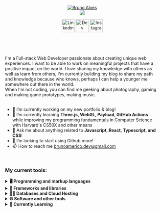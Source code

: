<!--
**brunoalves-dev/brunoalves-dev** is a ✨ _special_ ✨ repository because its `README.md` (this file) appears on your GitHub profile.

Here are some ideas to get you started:

- 🔭 I’m currently working on ...
- 🌱 I’m currently learning ...
- 👯 I’m looking to collaborate on ...
- 🤔 I’m looking for help with ...
- 💬 Ask me about ...
- 📫 How to reach me: ...
- 😄 Pronouns: ...
- ⚡ Fun fact: ...
-->
<header>
  <!-- Headline section -->
  <p align="center">
    <a href="https://github.com/brunoalves-dev">
      <img src="https://github.com/brunoalves-dev/brunoalves-dev/assets/37402751/e959af8d-7202-4f26-b819-3245f61eaad8" alt="Bruno Alves" />
    </a>
    <br/>
    <a href="https://github.com/brunoalves-dev">
      <img src="https://readme-typing-svg.demolab.com?font=JetBrains+Mono&weight=300&duration=2000&pause=2000&color=FF9900&center=true&random=true&width=435&lines=I'm+a+full-stack+web+developer;I'm+always+learning+new+things;I'm+experienced+with+UI+%2F+UX+design;I've+been+coding+for+7%2B+years" />
    </a>
  </p>
  <!-- Social icons section -->
  <p align="center">
    <a href="https://www.linkedin.com/in/bcreativedev" target="_blank"><img width="42px" alt="Linkedin" title="Linkedin" src="https://github.com/brunoalves-dev/brunoalves-dev/assets/37402751/94461a1c-d7a2-4448-b2ae-3c82cfd31226"/></a>
    <a href="https://dev.to/bcreative" target="_blank"><img width="42px" alt="Dev" title="Dev" src="https://github.com/brunoalves-dev/brunoalves-dev/assets/37402751/7c32bde5-d5ae-4ef9-9a4a-210f56136b0d"/></a>
    <a href="https://www.instagram.com/insight.the.moment/" target="_blank"><img width="42px" alt="Instagram" title="Instagram" src="https://github.com/brunoalves-dev/brunoalves-dev/assets/37402751/87604133-f606-4745-83e6-cf9859d6f33e"/></a>
  </p>
</header>
<br/>
<main>
  <div>
    I'm a Full-stack Web Developer passionate about creating unique web experiences. I want to be able to work on meaningful projects that have a positive impact on the world.
    I love sharing my knowledge with others as well as learn from others, I'm currently building my blog to share my path and knowledge because who knows, perhaps I can help a younger me somewhere out there in the world.<br/>
    When I'm not coding, you can find me geeking about photography, gaming and making game prototypes, making music.
  </div>
  <br/>
  <div>
    <ul>
      <li>🔭 I’m currently working on my new portfolio & blog!</li>
      <li>🌱 I’m currently learning <b>Three.js, WebGL, Payload, GitHub Actions</b> while improving my programming fundamentals in Computer Science with Harvard's CS50X and other means</li>
      <li>💬 Ask me about anything related to <b>Javascript, React, Typescript, and CSS</b>!</li>
      <li>🤔 I’m looking to start using Github more!</li>
      <li>📫 How to reach me <a href="mailto:brunoamerico.dev@gmail.com">brunoamerico.dev@gmail.com</a></li>
    </ul>
  </div>
  <br/>
  <h3>My current tools:</h3>
  <details>
    <summary><b>🖥️ Programming and markup languages</b></summary>
    <br/>
    <img src="https://skillicons.dev/icons?i=js,ts,nodejs,html,css,md" />
  </details>
  <details>
    <summary><b>📔 Frameworks and libraries</b></summary>
    <br/>
    <img src="https://skillicons.dev/icons?i=react,nextjs,express,tailwind,jquery" />
  </details>
  <details>
    <summary><b>😶‍🌫️ Databases and Cloud Hosting</b></summary>
    <br/>
    <img src="https://skillicons.dev/icons?i=postgres,graphql,firebase" />
  </details>
  <details>
    <summary><b>🌐 Software and other tools</b></summary>
    <br/>
    <img src="https://skillicons.dev/icons?i=vitest,vscode,neovim,docker,pnpm,ps,ai,figma,ableton,apple" />
  </details>

  <details>
    <summary><b>🧐 Currently Learning</b></summary>
    <br/>
    <img src="https://skillicons.dev/icons?i=nextjs,githubactions,electron,threejs,unreal,blender,rust" />
  </details>
</main>
